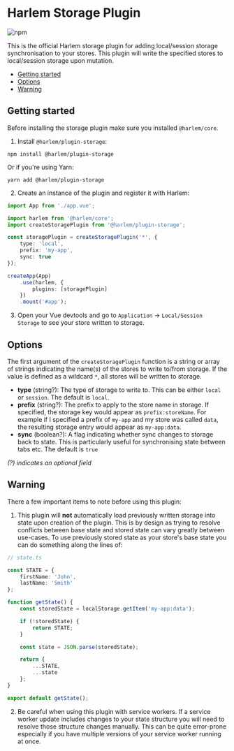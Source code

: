 # Harlem Storage Plugin

![npm](https://img.shields.io/npm/v/@harlem/plugin-storage)

This is the official Harlem storage plugin for adding local/session storage synchronisation to your stores. This plugin will write the specified stores to local/session storage upon mutation.

<!-- TOC -->

- [Getting started](#getting-started)
- [Options](#options)
- [Warning](#warning)

<!-- /TOC -->

## Getting started

Before installing the storage plugin make sure you installed `@harlem/core`.

1. Install `@harlem/plugin-storage`:
```
npm install @harlem/plugin-storage
```
Or if you're using Yarn:
```
yarn add @harlem/plugin-storage
```

2. Create an instance of the plugin and register it with Harlem:
```typescript
import App from './app.vue';

import harlem from '@harlem/core';
import createStoragePlugin from '@harlem/plugin-storage';

const storagePlugin = createStoragePlugin('*', {
    type: 'local',
    prefix: 'my-app',
    sync: true
});

createApp(App)
    .use(harlem, {
        plugins: [storagePlugin]
    })
    .mount('#app');
```

3. Open your Vue devtools and go to `Application` -> `Local/Session Storage` to see your store written to storage.


## Options

The first argument of the `createStoragePlugin` function is a string or array of strings indicating the name(s) of the stores to write to/from storage. If the value is defined as a wildcard `*`, all stores will be written to storage.

- **type** (string?): The type of storage to write to. This can be either `local` or `session`. The default is `local`.
- **prefix** (string?): The prefix to apply to the store name in storage. If specified, the storage key would appear as `prefix:storeName`. For example if I specified a prefix of `my-app` and my store was called `data`, the resulting storage entry would appear as `my-app:data`.
- **sync** (boolean?): A flag indicating whether sync changes to storage back to state. This is particularly useful for synchronising state between tabs etc. The default is `true`

*(?) indicates an optional field*


## Warning

There a few important items to note before using this plugin:

1. This plugin will **not** automatically load previously written storage into state upon creation of the plugin. This is by design as trying to resolve conflicts between base state and stored state can vary greatly between use-cases. To use previously stored state as your store's base state you can do something along the lines of:
```typescript
// state.ts

const STATE = {
    firstName: 'John',
    lastName: 'Smith'
};

function getState() {
    const storedState = localStorage.getItem('my-app:data');

    if (!storedState) {
        return STATE;
    }

    const state = JSON.parse(storedState);

    return {
        ...STATE,
        ...state
    };
}

export default getState();
```
2. Be careful when using this plugin with service workers. If a service worker update includes changes to your state structure you will need to resolve those structure changes manually. This can be quite error-prone especially if you have multiple versions of your service worker running at once.
